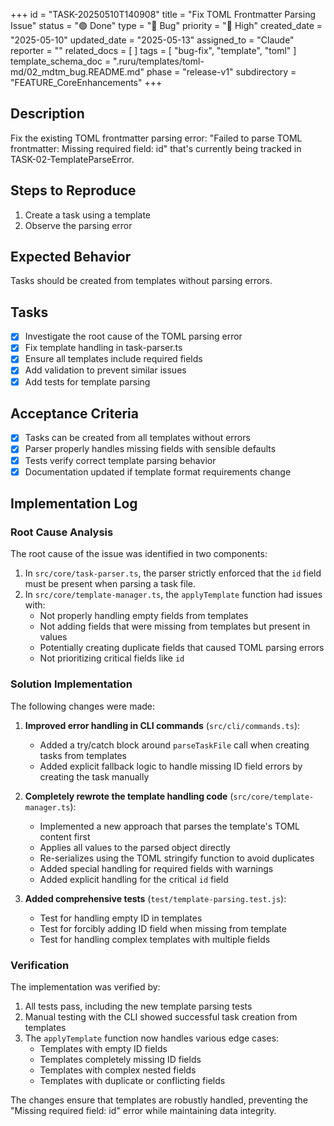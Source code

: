 +++
id = "TASK-20250510T140908"
title = "Fix TOML Frontmatter Parsing Issue"
status = "🟢 Done"
type = "🐞 Bug"
priority = "🔼 High"
created_date = "2025-05-10"
updated_date = "2025-05-13"
assigned_to = "Claude"
reporter = ""
related_docs = [ ]
tags = [ "bug-fix", "template", "toml" ]
template_schema_doc = ".ruru/templates/toml-md/02_mdtm_bug.README.md"
phase = "release-v1"
subdirectory = "FEATURE_CoreEnhancements"
+++

## Description

Fix the existing TOML frontmatter parsing error: "Failed to parse TOML frontmatter: Missing required field: id" that's currently being tracked in TASK-02-TemplateParseError.

## Steps to Reproduce

1. Create a task using a template
2. Observe the parsing error

## Expected Behavior

Tasks should be created from templates without parsing errors.

## Tasks

- [x] Investigate the root cause of the TOML parsing error
- [x] Fix template handling in task-parser.ts
- [x] Ensure all templates include required fields
- [x] Add validation to prevent similar issues
- [x] Add tests for template parsing

## Acceptance Criteria

- [x] Tasks can be created from all templates without errors
- [x] Parser properly handles missing fields with sensible defaults
- [x] Tests verify correct template parsing behavior
- [x] Documentation updated if template format requirements change

## Implementation Log

### Root Cause Analysis

The root cause of the issue was identified in two components:

1. In `src/core/task-parser.ts`, the parser strictly enforced that the `id` field must be present when parsing a task file.
2. In `src/core/template-manager.ts`, the `applyTemplate` function had issues with:
   - Not properly handling empty fields from templates
   - Not adding fields that were missing from templates but present in values
   - Potentially creating duplicate fields that caused TOML parsing errors
   - Not prioritizing critical fields like `id`

### Solution Implementation

The following changes were made:

1. **Improved error handling in CLI commands** (`src/cli/commands.ts`):
   - Added a try/catch block around `parseTaskFile` call when creating tasks from templates
   - Added explicit fallback logic to handle missing ID field errors by creating the task manually

2. **Completely rewrote the template handling code** (`src/core/template-manager.ts`):
   - Implemented a new approach that parses the template's TOML content first
   - Applies all values to the parsed object directly
   - Re-serializes using the TOML stringify function to avoid duplicates
   - Added special handling for required fields with warnings
   - Added explicit handling for the critical `id` field

3. **Added comprehensive tests** (`test/template-parsing.test.js`):
   - Test for handling empty ID in templates
   - Test for forcibly adding ID field when missing from template
   - Test for handling complex templates with multiple fields

### Verification

The implementation was verified by:

1. All tests pass, including the new template parsing tests
2. Manual testing with the CLI showed successful task creation from templates
3. The `applyTemplate` function now handles various edge cases:
   - Templates with empty ID fields
   - Templates completely missing ID fields
   - Templates with complex nested fields
   - Templates with duplicate or conflicting fields

The changes ensure that templates are robustly handled, preventing the "Missing required field: id" error while maintaining data integrity.
